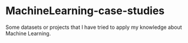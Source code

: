 # MachineLearning-case-studies
Some datasets or projects that I have tried to apply my knowledge about Machine Learning.
